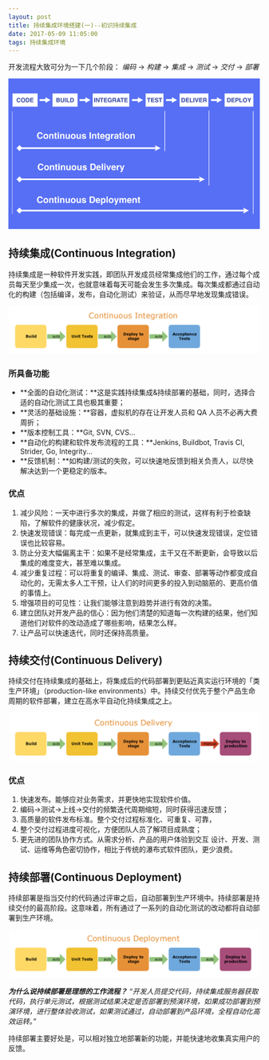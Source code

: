 ```yaml
---
layout: post
title: 持续集成环境搭建(一)--初识持续集成
date: 2017-05-09 11:05:00
tags: 持续集成环境
---
```


开发流程大致可分为一下几个阶段：
*编码* -> *构建* -> *集成* -> *测试* -> *交付* -> *部署*

![](/assets/images/2017/program_progress.png)

## 持续集成(Continuous Integration)
持续集成是一种软件开发实践，即团队开发成员经常集成他们的工作，通过每个成员每天至少集成一次，也就意味着每天可能会发生多次集成。每次集成都通过自动化的构建（包括编译，发布，自动化测试）来验证，从而尽早地发现集成错误。

![](/assets/images/2017/Continuous_Integration.png)

### 所具备功能
+ **全面的自动化测试：**这是实践持续集成&持续部署的基础，同时，选择合适的自动化测试工具也极其重要；
+ **灵活的基础设施：**容器，虚拟机的存在让开发人员和 QA 人员不必再大费周折；
+ **版本控制工具：**Git, SVN, CVS...
+ **自动化的构建和软件发布流程的工具：**Jenkins, Buildbot, Travis CI, Strider, Go, Integrity...
+ **反馈机制：**如构建/测试的失败，可以快速地反馈到相关负责人，以尽快解决达到一个更稳定的版本。

### 优点
1. 减少风险：一天中进行多次的集成，并做了相应的测试，这样有利于检查缺陷，了解软件的健康状况，减少假定。
2. 快速发现错误：每完成一点更新，就集成到主干，可以快速发现错误，定位错误也比较容易。
3. 防止分支大幅偏离主干：如果不是经常集成，主干又在不断更新，会导致以后集成的难度变大，甚至难以集成。
4. 减少重复过程：可以将重复的编译、集成、测试、审查、部署等动作都变成自动化的，无需太多人工干预，让人们的时间更多的投入到动脑筋的、更高价值的事情上。
5. 增强项目的可见性：让我们能够注意到趋势并进行有效的决策。
6. 建立团队对开发产品的信心：因为他们清楚的知道每一次构建的结果，他们知道他们对软件的改动造成了哪些影响，结果怎么样。
7. 让产品可以快速迭代，同时还保持高质量。

## 持续交付(Continuous Delivery)
持续交付在持续集成的基础上，将集成后的代码部署到更贴近真实运行环境的「类生产环境」（production-like environments）中。持续交付优先于整个产品生命周期的软件部署，建立在高水平自动化持续集成之上。

![](/assets/images/2017/Continuous_Delivery.png)

### 优点
1. 快速发布。能够应对业务需求，并更快地实现软件价值。
2. 编码->测试->上线->交付的频繁迭代周期缩短，同时获得迅速反馈；
3. 高质量的软件发布标准。整个交付过程标准化、可重复、可靠，
4. 整个交付过程进度可视化，方便团队人员了解项目成熟度；
5. 更先进的团队协作方式。从需求分析、产品的用户体验到交互 设计、开发、测试、运维等角色密切协作，相比于传统的瀑布式软件团队，更少浪费。

## 持续部署(Continuous Deployment)
持续部署是指当交付的代码通过评审之后，自动部署到生产环境中。持续部署是持续交付的最高阶段。这意味着，所有通过了一系列的自动化测试的改动都将自动部署到生产环境。

![](/assets/images/2017/Continuous_Deployment.png)

***为什么说持续部署是理想的工作流程？***
*“开发人员提交代码，持续集成服务器获取代码，执行单元测试，根据测试结果决定是否部署到预演环境，如果成功部署到预演环境，进行整体验收测试，如果测试通过，自动部署到产品环境，全程自动化高效运转。”*

持续部署主要好处是，可以相对独立地部署新的功能，并能快速地收集真实用户的反馈。

